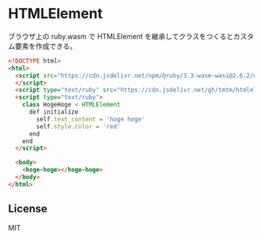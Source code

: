 # HTMLElement

ブラウザ上の ruby.wasm で HTMLElement を継承してクラスをつくるとカスタム要素を作成できる。

```html
<!DOCTYPE html>
<html>
  <script src="https://cdn.jsdelivr.net/npm/@ruby/3.3-wasm-wasi@2.6.2/dist/browser.script.iife.js">
  </script>
  <script type="text/ruby" src="https://cdn.jsdelivr.net/gh/tmtm/htmlelement@0.0.2/lib/htmlelement.rb"></script>
  <script type="text/ruby">
    class HogeHoge < HTMLElement
      def initialize
        self.text_content = 'hoge hoge'
        self.style.color = 'red'
      end
    end
  </script>

  <body>
    <hoge-hoge></hoge-hoge>
  </body>
</html>
```

## License

MIT
